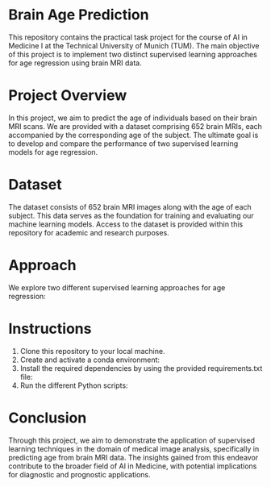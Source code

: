 # Brain Age Prediction

This repository contains the practical task project for the course of AI in Medicine I at the Technical University of Munich (TUM). The main objective of this project is to implement two distinct supervised learning approaches for age regression using brain MRI data.

# Project Overview

In this project, we aim to predict the age of individuals based on their brain MRI scans. We are provided with a dataset comprising 652 brain MRIs, each accompanied by the corresponding age of the subject. The ultimate goal is to develop and compare the performance of two supervised learning models for age regression.

# Dataset

The dataset consists of 652 brain MRI images along with the age of each subject. This data serves as the foundation for training and evaluating our machine learning models. Access to the dataset is provided within this repository for academic and research purposes.

# Approach 

We explore two different supervised learning approaches for age regression:

# Instructions 

1. Clone this repository to your local machine.
2. Create and activate a conda environment:
3. Install the required dependencies by using the provided requirements.txt file:
4. Run the different Python scripts:

# Conclusion

Through this project, we aim to demonstrate the application of supervised learning techniques in the domain of medical image analysis, specifically in predicting age from brain MRI data. The insights gained from this endeavor contribute to the broader field of AI in Medicine, with potential implications for diagnostic and prognostic applications.





